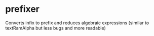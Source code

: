 prefixer
========

Converts infix to prefix and reduces algebraic expressions (similar to textRamAlpha but less bugs and more readable)